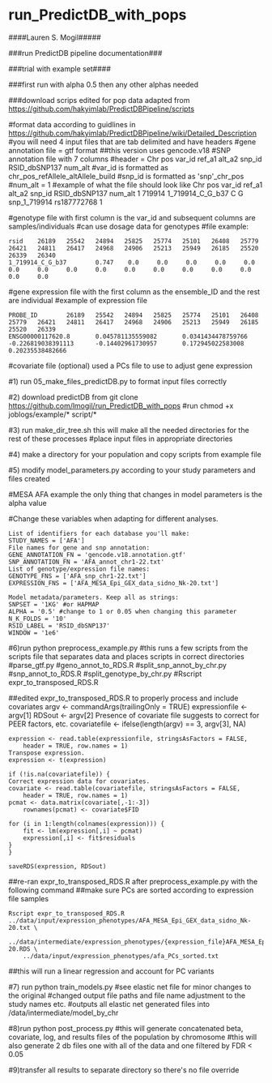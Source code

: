 # run_PredictDB_with_pops
####Lauren S. Mogil#####

###run PredictDB pipeline documentation###

###trial with example set####

###first run with alpha 0.5 then any other alphas needed

###download scrips edited for pop data adapted from https://github.com/hakyimlab/PredictDBPipeline/scripts

#format data according to guidlines in https://github.com/hakyimlab/PredictDBPipeline/wiki/Detailed_Description
#you will need 4 input files that are tab delimited and have headers 
#gene annotation file = gtf format ##this version uses gencode.v18 
#SNP annotation file with 7 columns 
#header = Chr	pos	var_id	ref_a1	alt_a2	snp_id	RSID_dbSNP137	num_alt
#var_id is formatted as chr_pos_refAllele_altAllele_build
#snp_id is formatted as 'snp'_chr_pos
#num_alt = 1
#example of what the file should look like 
	Chr     pos     var_id  ref_a1  alt_a2  snp_id  RSID_dbSNP137   num_alt
	1       719914  1_719914_C_G_b37        C       G       snp_1_719914    rs187772768     1

#genotype file with first column is the var_id and subsequent columns are samples/individuals 
#can use dosage data for genotypes 
#file example:
	
	rsid    26189   25542   24894   25825   25774   25101   26408   25779   26421   24811   26417   24968   24906   25213   25949   26185   25520   26339   26340   
	1_719914_C_G_b37        0.747    0.0     0.0     0.0     0.0     0.0     0.0     0.0     0.0     0.0     0.0     0.0     0.0     0.0     0.0     0.0     0.0    

#gene expression file with the first column as the ensemble_ID and the rest are individual
#example of expression file
	
	PROBE_ID        26189   25542   24894   25825   25774   25101   26408   25779   26421   24811   26417   24968   24906   25213   25949   26185   25520   26339   
	ENSG00000117620.8       0.045781135559082       0.0341434478759766      -0.226819038391113      -0.14402961730957       0.172945022583008       0.20235538482666

#covariate file (optional) used a PCs file to use to adjust gene expression

#1) run 05_make_files_predictDB.py to format input files correctly

#2) download predictDB from git clone https://github.com/lmogil/run_PredictDB_with_pops 
#run chmod +x joblogs/example/* script/*

#3) run make_dir_tree.sh this will make all the needed directories for the rest of these processes
#place input files in appropriate directories 

#4) make a directory for your population and copy scripts from example file

#5) modify model_parameters.py according to your study parameters and files created

#MESA AFA example the only thing that changes in model parameters is the alpha value

#Change these variables when adapting for different analyses. 

	List of identifiers for each database you'll make:
	STUDY_NAMES = ['AFA']
	File names for gene and snp annotation:
	GENE_ANNOTATION_FN = 'gencode.v18.annotation.gtf'
	SNP_ANNOTATION_FN = 'AFA_annot_chr1-22.txt'
	List of genotype/expression file names:
	GENOTYPE_FNS = ['AFA_snp_chr1-22.txt']
	EXPRESSION_FNS = ['AFA_MESA_Epi_GEX_data_sidno_Nk-20.txt']

	Model metadata/parameters. Keep all as strings:
	SNPSET = '1KG' #or HAPMAP
	ALPHA = '0.5' #change to 1 or 0.05 when changing this parameter
	N_K_FOLDS = '10'
	RSID_LABEL = 'RSID_dbSNP137'
	WINDOW = '1e6'


#6)run python preprocess_example.py
	#this runs a few scripts from the scripts file that separates data and places scripts in correct directories
	#parse_gtf.py 
	#geno_annot_to_RDS.R
	#split_snp_annot_by_chr.py
	#snp_annot_to_RDS.R
	#split_genotype_by_chr.py
	#Rscript expr_to_transposed_RDS.R 
	
##edited  expr_to_transposed_RDS.R to properly process and include covariates
	argv <- commandArgs(trailingOnly = TRUE)
	expressionfile <- argv[1]
	RDSout <- argv[2]
	Presence of covariate file suggests to correct for PEER factors, etc.
	covariatefile <- ifelse(length(argv) == 3, argv[3], NA)

	expression <- read.table(expressionfile, stringsAsFactors = FALSE,
    	header = TRUE, row.names = 1)
	Transpose expression.
	expression <- t(expression)

	if (!is.na(covariatefile)) {
  	Correct expression data for covariates.
  	covariate <- read.table(covariatefile, stringsAsFactors = FALSE,
    	header = TRUE, row.names = 1)
  	pcmat <- data.matrix(covariate[,-1:-3])
    	rownames(pcmat) <- covariate$FID

  	for (i in 1:length(colnames(expression))) {
    	fit <- lm(expression[,i] ~ pcmat)
    	expression[,i] <- fit$residuals
  	}
	}

	saveRDS(expression, RDSout)


##re-ran expr_to_transposed_RDS.R after preprocess_example.py with the following command
##make sure PCs are sorted according to expression file samples

	Rscript expr_to_transposed_RDS.R ../data/input/expression_phenotypes/AFA_MESA_Epi_GEX_data_sidno_Nk-20.txt \
    	../data/intermediate/expression_phenotypes/{expression_file}AFA_MESA_Epi_GEX_data_sidno_Nk-20.RDS \
    	../data/input/expression_phenotypes/afa_PCs_sorted.txt
##this will run a linear regression and account for PC variants 
    
    
#7) run python train_models.py
#see elastic net file for minor changes to the original
#changed output file paths and file name adjustment to the study names etc. 
#outputs all elastic net generated files into /data/intermediate/model_by_chr

	
#8)run python post_process.py
#this will generate concatenated beta, covariate, log, and results files of the population by chromosome
#this will also generate 2 db files one with all of the data and one filtered by FDR < 0.05


#9)transfer all results to separate directory so there's no file override 



